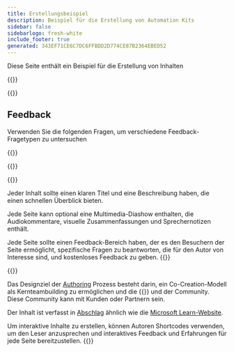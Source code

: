 ```yaml
---
title: Erstellungsbeispiel
description: Beispiel für die Erstellung von Automation Kits
sidebar: false
sidebarlogo: fresh-white
include_footer: true
generated: 343EF71CE6C7DC6FFBDD2D774CE87B2364EBED52
---
```


<div class="optional">

Diese Seite enthält ein Beispiel für die Erstellung von Inhalten

</div>

{{<presentation slides="1,2">}}

<div class="optional">

{{<presentationStyles>}}

## Feedback

Verwenden Sie die folgenden Fragen, um verschiedene Feedback-Fragetypen zu untersuchen

{{<questions name="contribution/sample.json" completed="Thank you for completing questions" showNavigationButtons=false >}}

</div>

</div>

{{<slideStyles>}}

{{<slide  id="slide1" audio="authoring/overview.mp3?v=1" description="Authoring Overview" localImage="/images/illustrations/Authoring-Overview.svg" >}}

Jeder Inhalt sollte einen klaren Titel und eine Beschreibung haben, die einen schnellen Überblick bieten.

Jede Seite kann optional eine Multimedia-Diashow enthalten, die Audiokommentare, visuelle Zusammenfassungen und Sprechernotizen enthält.

Jede Seite sollte einen Feedback-Bereich haben, der es den Besuchern der Seite ermöglicht, spezifische Fragen zu beantworten, die für den Autor von Interesse sind, und kostenloses Feedback zu geben.
{{</slide>}}

{{<slide  id="slide2" audio="authoring/goals.mp3" description="Authoring Goals" localImage="/images/illustrations/Authoring-Goals.svg" >}}

Das Designziel der [Authoring](/de/contribution/authoring) Prozess besteht darin, ein Co-Creation-Modell als Kernteambuilding zu ermöglichen und die {{<product-name>}} und der Community. Diese Community kann mit Kunden oder Partnern sein.

Der Inhalt ist verfasst in [Abschlag](https://learn.microsoft.com/contribute/markdown-reference) ähnlich wie die [Microsoft Learn-Website](https://learn.microsoft.com).

Um interaktive Inhalte zu erstellen, können Autoren Shortcodes verwenden, um den Leser anzusprechen und interaktives Feedback und Erfahrungen für jede Seite bereitzustellen.
{{</slide>}}
